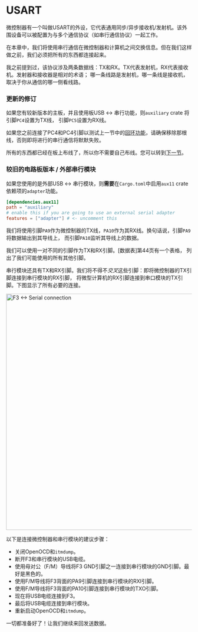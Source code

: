 # USART

微控制器有一个叫做USART的外设，它代表通用同步/异步接收机/发射机。该外围设备可以被配置为与多个通信协议（如串行通信协议）一起工作。

在本章中，我们将使用串行通信在微控制器和计算机之间交换信息。但在我们这样做之前，我们必须把所有的东西都连接起来。

我之前提到过，该协议涉及两条数据线：TX和RX。TX代表发射机，RX代表接收机。发射器和接收器是相对的术语；
哪一条线路是发射机，哪一条线是接收机，取决于你从通信的哪一侧看线路。

### 更新的修订

如果您有较新版本的主板，并且使用板USB <-> 串行功能，则`auxiliary` crate 将引脚`PC4`设置为TX线，
引脚`PC5`设置为RX线。

如果您之前连接了PC4和PC4引脚以测试上一节中的[回环功能](../10-serial-communication/loopbacks.md)，请确保移除那根线，否则即将进行的串行通信将默默失败。

所有的东西都已经在板上布线了，所以你不需要自己布线。您可以转到[下一节](send-a-single-byte.html)。

### 较旧的电路板版本 / 外部串行模块

如果您使用的是外部USB <-> 串行模块，则**需要**在`Cargo.toml`中启用`aux11` crate依赖项的`adapter`功能。

``` toml
[dependencies.aux11]
path = "auxiliary"
# enable this if you are going to use an external serial adapter
features = ["adapter"] # <- uncomment this
```

我们将使用引脚`PA9`作为微控制器的TX线，`PA10`作为其RX线。换句话说，引脚`PA9`将数据输出到其导线上，
而引脚`PA10`监听其导线上的数据。

我们可以使用一对不同的引脚作为TX和RX引脚。[数据表]第44页有一个表格， 列出了我们可能使用的所有其他引脚。

[Data Sheet]: http://www.st.com/resource/en/datasheet/stm32f303vc.pdf

串行模块还具有TX和RX引脚。我们将不得不*交叉*这些引脚：即将微控制器的TX引脚连接到串行模块的RX引脚，
将微型计算机的RX引脚连接到串口模块的TX引脚。下图显示了所有必要的连接。

<p>
<img height=640 title="F3 <-> Serial connection" src="../assets/f3-serial.png">
</p>

以下是连接微控制器和串行模块的建议步骤：

- 关闭OpenOCD和`itmdump`。
- 断开F3和串行模块的USB电缆。
- 使用母对公（F/M）导线将F3 GND引脚之一连接到串行模块的GND引脚。最好是黑色的。
- 使用F/M导线将F3背面的PA9引脚连接到串行模块的RXI引脚。
- 使用F/M导线将F3背面的PA10引脚连接到串行模块的TXO引脚。
- 现在将USB电缆连接到F3。
- 最后将USB电缆连接到串行模块。
- 重新启动OpenOCD和`itmdump`。

一切都准备好了！让我们继续来回发送数据。
